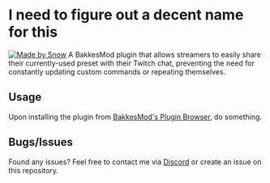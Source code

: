 # I need to figure out a decent name for this
[![Made by Snow](https://img.shields.io/badge/Made%20by-Snow%E2%9B%84-gold)]()
A BakkesMod plugin that allows streamers to easily share their currently-used preset with their Twitch chat, preventing the need for constantly updating custom commands or repeating themselves.

## Usage
Upon installing the plugin from [BakkesMod's Plugin Browser](https://bakkesplugins.com/plugin-search), do something.


## Bugs/Issues
Found any issues? Feel free to contact me via [Discord](https://discord.com/users/221188745414574080) or create an issue on this repository.

